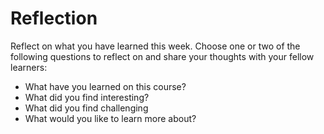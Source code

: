 # Reflection
Reflect on what you have learned this week. Choose one or two of the following questions to reflect on and share your thoughts with your fellow learners:

- What have you learned on this course?
- What did you find interesting?
- What did you find challenging
- What would you like to learn more about?
